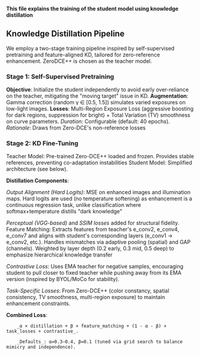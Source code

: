 **This file explains the training of the student model using knowledge distillation**

## Knowledge Distillation Pipeline

  We employ a two-stage training pipeline inspired by self-supervised pretraining and feature-aligned KD, tailored for zero-reference enhancement. ZeroDCE++ is chosen as the teacher model.
  
### Stage 1: Self-Supervised Pretraining

**Objective**: Initialize the student independently to avoid early over-reliance on the teacher, mitigating the "moving target" issue in KD.
**Augmentation**: Gamma correction (random γ ∈ [0.5, 1.5]) simulates varied exposures on low-light images.
**Losses**: Multi-Region Exposure Loss (aggressive boosting for dark regions, suppression for bright) + Total Variation (TV) smoothness on curve parameters.
*Duration*: Configurable (default: 40 epochs).
*Rationale*: Draws from Zero-DCE's non-reference losses

### Stage 2: KD Fine-Tuning

Teacher Model: Pre-trained Zero-DCE++ loaded and frozen. Provides stable references, preventing co-adaptation instabilities
Student Model: Simplified architecture (see below).

**Distillation Components**:

_Output Alignment (Hard Logits)_: MSE on enhanced images and illumination maps. Hard logits are used (no temperature softening) as enhancement is a continuous regression task, unlike classification where softmax+temperature distills "dark knowledge"

_Perceptual (VGG-based)_ and _SSIM losses_ added for structural fidelity.
Feature Matching: Extracts features from teacher's e_conv2, e_conv4, e_conv7 and aligns with student's corresponding layers (e_conv1 → e_conv2, etc.). Handles mismatches via adaptive pooling (spatial) and GAP (channels). Weighted by layer depth (0.2 early, 0.3 mid, 0.5 deep) to emphasize hierarchical knowledge transfer

_Contrastive Loss_: Uses EMA teacher for negative samples, encouraging student to pull closer to fixed teacher while pushing away from its EMA version (inspired by BYOL/MoCo for stability).

_Task-Specific Losses_: From Zero-DCE++ (color constancy, spatial consistency, TV smoothness, multi-region exposure) to maintain enhancement constraints.

**Combined Loss**: 
        
        _α × distillation + β × feature_matching + (1 - α - β) × task_losses + contrastive_.

        _Defaults_: α=0.3–0.4, β=0.1 (tuned via grid search to balance mimicry and independence).

